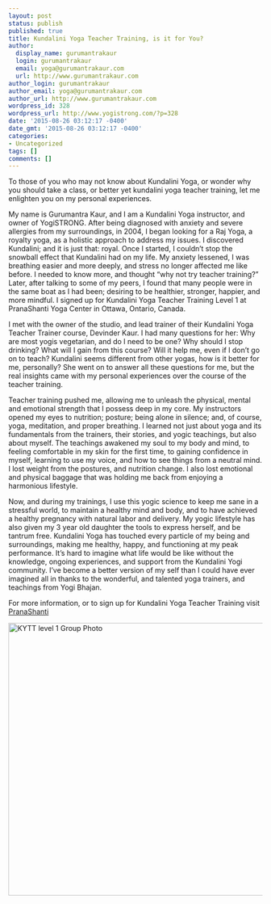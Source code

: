 ```yaml
---
layout: post
status: publish
published: true
title: Kundalini Yoga Teacher Training, is it for You?
author:
  display_name: gurumantrakaur
  login: gurumantrakaur
  email: yoga@gurumantrakaur.com
  url: http://www.gurumantrakaur.com
author_login: gurumantrakaur
author_email: yoga@gurumantrakaur.com
author_url: http://www.gurumantrakaur.com
wordpress_id: 328
wordpress_url: http://www.yogistrong.com/?p=328
date: '2015-08-26 03:12:17 -0400'
date_gmt: '2015-08-26 03:12:17 -0400'
categories:
- Uncategorized
tags: []
comments: []
---
```

To those of you who may not know about Kundalini Yoga, or wonder why you should take a class, or better yet kundalini yoga teacher training, let me enlighten you on my personal experiences.

<!--more-->
My name is Gurumantra Kaur, and I am a Kundalini Yoga instructor, and owner of YogiSTRONG. After being diagnosed with anxiety and severe allergies from my surroundings, in 2004, I began looking for a Raj Yoga, a royalty yoga, as a holistic approach to address my issues. I discovered Kundalini; and it is just that: royal. Once I started, I couldn&rsquo;t stop the snowball effect that Kundalini had on my life. My anxiety lessened, I was breathing easier and more deeply, and stress no longer affected me like before. I needed to know more, and thought &ldquo;why not try teacher training?&rdquo; Later, after talking to some of my peers, I found that many people were in the same boat as I had been; desiring to be healthier, stronger, happier, and more mindful. I signed up for Kundalini Yoga Teacher Training Level 1 at PranaShanti Yoga Center in Ottawa, Ontario, Canada.

I met with the owner of the studio, and lead trainer of their Kundalini Yoga Teacher Trainer course, Devinder Kaur. I had many questions for her: Why are most yogis vegetarian, and do I need to be one? Why should I stop drinking? What will I gain from this course? Will it help me, even if I don&rsquo;t go on to teach? Kundalini seems different from other yogas, how is it better for me, personally? She went on to answer all these questions for me, but the real insights came with my personal experiences over the course of the teacher training.

Teacher training pushed me, allowing me to unleash the physical, mental and emotional strength that I possess deep in my core. My instructors opened my eyes to nutrition; posture; being alone in silence; and, of course, yoga, meditation, and proper breathing. I learned not just about yoga and its fundamentals from the trainers, their stories, and yogic teachings, but also about myself. The teachings awakened my soul to my body and mind, to feeling comfortable in my skin for the first time, to gaining confidence in myself, learning to use my voice, and how to see things from a neutral mind. I lost weight from the postures, and nutrition change. I also lost emotional and physical baggage that was holding me back from enjoying a harmonious lifestyle.

Now, and during my trainings, I use this yogic science to keep me sane in a stressful world, to maintain a healthy mind and body, and to have achieved a healthy pregnancy with natural labor and delivery. My yogic lifestyle has also given my 3 year old daughter the tools to express herself, and be tantrum free. Kundalini Yoga has touched every particle of my being and surroundings, making me healthy, happy, and functioning at my peak performance. It&rsquo;s hard to imagine what life would be like without the knowledge, ongoing experiences, and support from the Kundalini Yogi community. I&rsquo;ve become a better version of my self than I could have ever imagined all in thanks to the wonderful, and talented yoga trainers, and teachings from Yogi Bhajan.

For more information, or to sign up for Kundalini Yoga Teacher Training visit [PranaShanti](http://pranashanti.com/services/kundalini-yoga-teacher-training-l1/)

<a href="{{site.baseurl}}/assets/2015/08/20092010-kytt-lvl1.jpg"><img class="size-full wp-image-329" alt="KYTT level 1 Group Photo" src="{{site.baseurl}}/assets/2015/08/20092010-kytt-lvl1.jpg" width="720" height="540" /></a>
</div>
